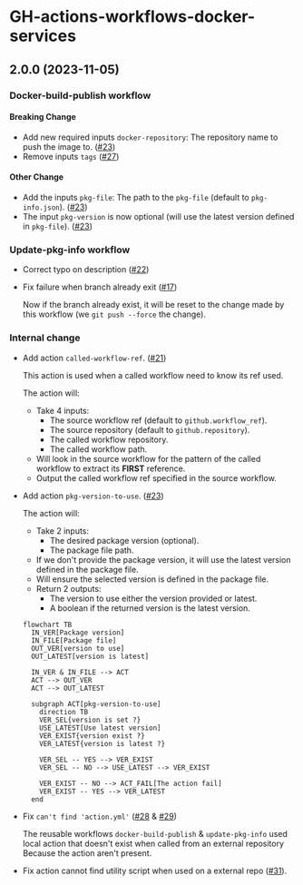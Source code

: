 <!-- markdownlint-configure-file
{
  "no-duplicate-heading": { "siblings_only": true }
}
-->
# GH-actions-workflows-docker-services

<!-- split-marker -->

## 2.0.0 (2023-11-05)

### Docker-build-publish workflow

#### Breaking Change

- Add new required inputs `docker-repository`: The repository name to push the image to. ([#23](https://github.com/FirelightFlagboy/gh-actions-workflows-docker-services/pull/23))
- Remove inputs `tags` ([#27](https://github.com/FirelightFlagboy/gh-actions-workflows-docker-services/pull/23))

#### Other Change

- Add the inputs `pkg-file`: The path to the `pkg-file` (default to `pkg-info.json`). ([#23](https://github.com/FirelightFlagboy/gh-actions-workflows-docker-services/pull/23))
- The input `pkg-version` is now optional (will use the latest version defined in `pkg-file`). ([#23](https://github.com/FirelightFlagboy/gh-actions-workflows-docker-services/pull/23))

### Update-pkg-info workflow

- Correct typo on description ([#22](https://github.com/FirelightFlagboy/gh-actions-workflows-docker-services/pull/22))
- Fix failure when branch already exit ([#17](https://github.com/FirelightFlagboy/gh-actions-workflows-docker-services/issues/17))

  Now if the branch already exist, it will be reset to the change made by this workflow (we `git push --force` the change).

### Internal change

- Add action `called-workflow-ref`. ([#21](https://github.com/FirelightFlagboy/gh-actions-workflows-docker-services/pull/21))

  This action is used when a called workflow need to know its ref used.

  The action will:

  - Take 4 inputs:
    - The source workflow ref (default to `github.workflow_ref`).
    - The source repository (default to `github.repository`).
    - The called workflow repository.
    - The called workflow path.
  - Will look in the source workflow for the pattern of the called workflow to extract its **FIRST** reference.
  - Output the called workflow ref specified in the source workflow.

- Add action `pkg-version-to-use`. ([#23](https://github.com/FirelightFlagboy/gh-actions-workflows-docker-services/pull/23))

  The action will:

  - Take 2 inputs:
    - The desired package version (optional).
    - The package file path.
  - If we don't provide the package version, it will use the latest version defined in the package file.
  - Will ensure the selected version is defined in the package file.
  - Return 2 outputs:
    - The version to use either the version provided or latest.
    - A boolean if the returned version is the latest version.

  ```mermaid
  flowchart TB
    IN_VER[Package version]
    IN_FILE[Package file]
    OUT_VER[version to use]
    OUT_LATEST[version is latest]

    IN_VER & IN_FILE --> ACT
    ACT --> OUT_VER
    ACT --> OUT_LATEST

    subgraph ACT[pkg-version-to-use]
      direction TB
      VER_SEL{version is set ?}
      USE_LATEST[Use latest version]
      VER_EXIST{version exist ?}
      VER_LATEST{version is latest ?}

      VER_SEL -- YES --> VER_EXIST
      VER_SEL -- NO --> USE_LATEST --> VER_EXIST

      VER_EXIST -- NO --> ACT_FAIL[The action fail]
      VER_EXIST -- YES --> VER_LATEST
    end
  ```

- Fix `can't find 'action.yml'` ([#28](https://github.com/FirelightFlagboy/gh-actions-workflows-docker-services/issues/28) & [#29](https://github.com/FirelightFlagboy/gh-actions-workflows-docker-services/issues/29))

  The reusable workflows `docker-build-publish` & `update-pkg-info` used local action that doesn't exist when called from an external repository
  Because the action aren't present.

- Fix action cannot find utility script when used on a external repo ([#31](https://github.com/FirelightFlagboy/gh-actions-workflows-docker-services/issues/31)).
